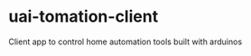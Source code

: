 uai-tomation-client
===================

Client app to control home automation tools built with arduinos
